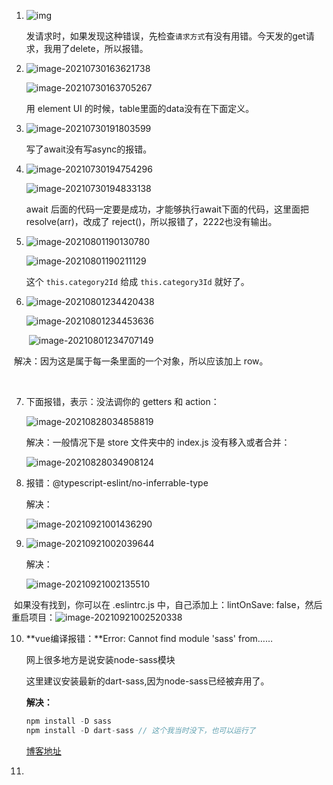 1. ![img](https://img-blog.csdnimg.cn/20201117230901405.png?x-oss-process=image/watermark,type_ZmFuZ3poZW5naGVpdGk,shadow_10,text_aHR0cHM6Ly9ibG9nLmNzZG4ubmV0L3FxXzE3MzY5NTQ1,size_16,color_FFFFFF,t_70#pic_center)

   发请求时，如果发现这种错误，先检查`请求方式`有没有用错。今天发的get请求，我用了delete，所以报错。

   

2. ![image-20210730163621738](报错表.assets/image-20210730163621738.png)

   ![image-20210730163705267](报错表.assets/image-20210730163705267.png)

   用 element UI 的时候，table里面的data没有在下面定义。

   

3. ![image-20210730191803599](报错表.assets/image-20210730191803599.png)

   写了await没有写async的报错。

   

4. ![image-20210730194754296](报错表.assets/image-20210730194754296.png)

   

   ![image-20210730194833138](报错表.assets/image-20210730194833138.png)

   await 后面的代码一定要是成功，才能够执行await下面的代码，这里面把resolve(arr)，改成了 reject()，所以报错了，2222也没有输出。

   

5. ![image-20210801190130780](报错表.assets/image-20210801190130780.png)

   ![image-20210801190211129](报错表.assets/image-20210801190211129.png)

   这个 `this.category2Id` 给成 `this.category3Id` 就好了。

   

6. ![image-20210801234420438](报错表.assets/image-20210801234420438.png)

   ![image-20210801234453636](报错表.assets/image-20210801234453636.png)

   ​		![image-20210801234707149](报错表.assets/image-20210801234707149.png)

​			解决：因为这是属于每一条里面的一个对象，所以应该加上 row。

​					

7. 下面报错，表示：没法调你的 getters 和 action：

   ![image-20210828034858819](报错表.assets/image-20210828034858819.png)

   

   解决：一般情况下是 store 文件夹中的 index.js 没有移入或者合并：

   ![image-20210828034908124](报错表.assets/image-20210828034908124.png)

8. 报错：@typescript-eslint/no-inferrable-type 

   解决：

   ![image-20210921001436290](报错表.assets/image-20210921001436290.png)

9. ![image-20210921002039644](报错表.assets/image-20210921002039644.png)

   解决：

   ![image-20210921002135510](报错表.assets/image-20210921002135510.png)

​			如果没有找到，你可以在 .eslintrc.js 中，自己添加上：lintOnSave: false，然后重启项目：![image-20210921002520338](报错表.assets/image-20210921002520338.png)



10. **vue编译报错：**Error: Cannot find module 'sass' from……

    网上很多地方是说安装node-sass模块

    这里建议安装最新的dart-sass,因为node-sass已经被弃用了。

    **解决：**

    ```js
    npm install -D sass
    npm install -D dart-sass // 这个我当时没下，也可以运行了
    ```

    [博客地址](https://www.wjcms.net/archives/vue%E7%BC%96%E8%AF%91%E6%8A%A5%E9%94%99errorcannotfindmodulesassfrom)

11. 

